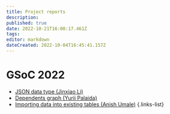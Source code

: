 ```yaml
---
title: Project reports
description: 
published: true
date: 2022-10-21T16:00:17.461Z
tags: 
editor: markdown
dateCreated: 2022-10-04T16:45:41.157Z
---
```


# GSoC 2022

- [JSON data type (Jinxiao Li)](/en/engineering/reports/gsoc-2022-json-type)
- [Dependents graph (Yurii Palaida)](/en/engineering/reports/gsoc-2022-dependents-graph)
- [Importing data into existing tables (Anish Umale)](/en/engineering/reports/gsoc-2022-importing-data-into-existing-tables)
{.links-list}